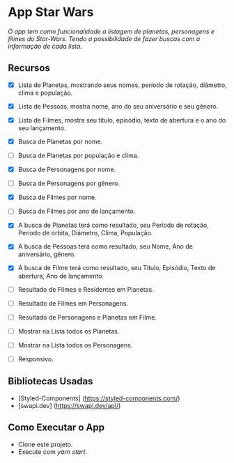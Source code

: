 # App Star Wars

   *O app tem como funcionalidade a listagem de planetas, personagens e filmes do Star-Wars. Tendo a possibilidade de fazer buscas com a informação de cada lista.*

## Recursos
- [x] Lista de Planetas, mostrando seus nomes, período de rotação, diâmetro, clima e população.

- [x] Lista de Pessoas, mostra nome, ano do seu aniversário e seu gênero.

- [x] Lista de Filmes, mostra seu título, episódio, texto de abertura e o ano do seu lançamento.

- [x] Busca de Planetas por nome.

- [ ] Busca de Planetas por população e clima.

- [x] Busca de Personagens por nome.

- [ ] Busca de Personagens por gênero.

- [x] Busca de Filmes por nome.

- [ ] Busca de Filmes por ano de lançamento.

- [x] A busca de Planetas terá como resultado, seu Período de rotação, Período de órbita, Diâmetro, Clima, População.

- [x] A busca de Pessoas terá como resultado, seu Nome, Ano de aniversário, gênero.

- [x] A busca de Filme terá como resultado, seu Título, Episódio, Texto de abertura, Ano de lançamento.

- [ ] Resultado de Filmes e Residentes em Planetas.

- [ ] Resultado de Filmes em Personagens.

- [ ] Resultado de Personagens e Planetas em Filme.

- [ ] Mostrar na Lista todos os Planetas.

- [ ] Mostrar na Lista todos os Personagens.

- [ ] Responsivo.

## Bibliotecas Usadas

 - [Styled-Components] (https://styled-components.com/)
 - [swapi.dev] (https://swapi.dev/api/)


 ## Como Executar o App 

 - Clone este projeto.
 - Execute com _yarn start_.